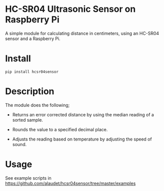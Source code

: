 HC-SR04 Ultrasonic Sensor on Raspberry Pi
=========================================

A simple module for calculating distance in centimeters, using an HC-SR04 sensor and a
Raspberry Pi.


Install
=======

    pip install hcsr04sensor

Description
===========
The module does the following;

* Returns an error corrected distance by using the median reading of a sorted
  sample.  

* Rounds the value to a specified decimal place.

* Adjusts the reading based on temperature by adjusting the speed of sound.

Usage
=====

See example scripts in https://github.com/alaudet/hcsr04sensor/tree/master/examples
